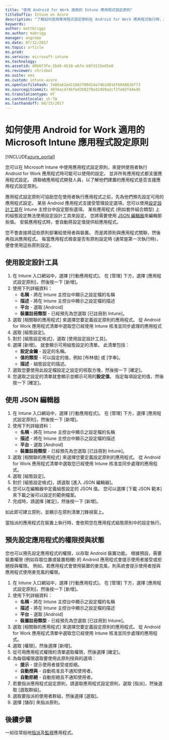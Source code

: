 ```yaml
---
title: "使用 Android for Work 適用的 Intune 應用程式設定原則"
titleSuffix: Intune on Azure
description: "了解如何使用應用程式設定原則在 Android for Work 應用程式執行時，將設定資料提供給該應用程式。"
keywords: 
author: mattbriggs
ms.author: mabrigg
manager: angrobe
ms.date: 07/12/2017
ms.topic: article
ms.prod: 
ms.service: microsoft-intune
ms.technology: 
ms.assetid: d0b6f3fe-2bd4-4518-a6fe-b9fd115ed5e0
ms.reviewer: chrisbal
ms.suite: ems
ms.custom: intune-azure
ms.openlocfilehash: 7486a62ed11b83f00414a74b2d816f6048826f73
ms.sourcegitcommit: 4034ac474bfed358270a32459a2cf2fe02f44e45
ms.translationtype: HT
ms.contentlocale: zh-TW
ms.lasthandoff: 08/15/2017
---
```

# <a name="how-to-use-microsoft-intune-app-configuration-policies-for-android-for-work"></a>如何使用 Android for Work 適用的 Microsoft Intune 應用程式設定原則

[!INCLUDE[azure_portal](./includes/azure_portal.md)]

您可以在 Microsoft Intune 中使用應用程式設定原則，來提供使用者執行 Android for Work 應用程式時可能可以使用的設定。 並非所有應用程式都支援應用程式設定。 請聯絡應用程式開發人員，以了解他們建置的應用程式是否支援應用程式設定原則。

應用程式設定原則可協助您在使用者執行應用程式之前，先為他們預先設定可用的應用程式設定。 某些 Android 應用程式支援受管理設定選項，您可以使用[設定設計工具](#use-configuration-designer)在 Intune 主控台中設定那些選項。 某些應用程式 (例如套件組合類型) 上的組態設定無法使用設定設計工具來設定。  您將需要使用 [JSON 編輯器](#use-json-editor)來編輯那些值。   安裝應用程式時，會自動將設定值提供給應用程式。

您不會直接將這些原則部署給使用者與裝置。 而是將原則與應用程式關聯，然後再指派應用程式。 每當應用程式檢查是否有原則設定時 (通常是第一次執行時)，便會使用這些原則設定。

## <a name="use-configuration-designer"></a>使用設定設計工具

1. 在 Intune 入口網站中，選擇 [行動應用程式]。 在 [管理] 下方，選擇 [應用程式設定原則]，然後按一下 [新增]。
2. 使用下列詳細資料：
    - **名稱** - 將在 Intune 主控台中顯示之設定檔的名稱
    - **描述** - 將在 Intune 主控台中顯示之設定檔的描述
    - **平台** - 選取 [Android]
    - **裝置註冊類型** - 已經預先為您選取 [已註冊到 Intune]。
3. 選取 [相關聯的應用程式] 來選擇您要定義設定原則的應用程式。  從 Android for Work 應用程式清單中選取您已經使用 Intune 核准並同步處理的應用程式
4. 選取 [組態設定]。
5. 對於 [組態設定格式]，選取 [使用設定設計工具]。
6. 選擇 [新增]。 就會顯示可用組態設定的清單。 此清單包括：
    - **設定金鑰** - 設定的名稱。
    - **值的類型** - 可以設定的值，例如 [布林值] 或 [字串]。
    - **描述** - 組態設定的描述。
7. 選取您要使用此設定檔設定之設定的核取方塊，然後按一下 [確定]。
8. 您選取之設定的清單就會顯示並顯示可用的**設定值**。 指定每項設定的值，然後按一下 [確定]。

## <a name="use-json-editor"></a>使用 JSON 編輯器

1. 在 Intune 入口網站中，選擇 [行動應用程式]。 在 [管理] 下方，選擇 [應用程式設定原則]，然後按一下 [新增]。
2. 使用下列詳細資料：
    - **名稱** - 將在 Intune 主控台中顯示之設定檔的名稱
    - **描述** - 將在 Intune 主控台中顯示之設定檔的描述
    - **平台** - 選取 [Android]
    - **裝置註冊類型** - 已經預先為您選取 [已註冊到 Intune]。
3. 選取 [相關聯的應用程式] 來選擇您要定義設定原則的應用程式。  從 Android for Work 應用程式清單中選取您已經使用 Intune 核准並同步處理的應用程式。
5. 選取 [組態設定]。
6. 對於 [組態設定格式]，請選取 [進入 JSON 編輯器]。
7. 您可以在編輯器中定義組態設定的 JSON 值。 您可以選擇 [下載 JSON 範本] 來下載之後可以設定的範例檔案。
8. 完成時，請選擇 [確定]，然後按一下 [新增]。

如此即可建立原則，並顯示在原則清單刀鋒視窗上。



當指派的應用程式在裝置上執行時，會依照您在應用程式組態原則中的設定執行。

## <a name="preconfigure-permissions-grant-state-for-apps"></a>預先設定應用程式的權限授與狀態

您也可以預先設定應用程式的權限，以存取 Android 裝置功能。 根據預設，需要裝置權限 (例如存取位置或裝置相機) 的 Android 應用程式會提示使用者接受或拒絕授與權限。 例如，若應用程式會使用裝置的麥克風，則系統會提示使用者授與應用程式使用麥克風的權限。

1. 在 Intune 入口網站中，選擇 [行動應用程式]。 在 [管理] 下方，選擇 [應用程式設定原則]，然後按一下 [新增]。
2. 使用下列詳細資料：
    - **名稱** - 將在 Intune 主控台中顯示之設定檔的名稱
    - **描述** - 將在 Intune 主控台中顯示之設定檔的描述
    - **平台** - 選取 [Android]
    - **裝置註冊類型** - 已經預先為您選取 [已註冊到 Intune]。
3. 選取 [相關聯的應用程式] 來選擇您要定義設定原則的應用程式。  從 Android for Work 應用程式清單中選取您已經使用 Intune 核准並同步處理的應用程式。
5. 選取 [權限]，然後選擇 [新增]。
6. 從可用應用程式權限的清單選取權限，然後選擇 [確定]。
7. 為每個權限選取要使用此原則授與的選項：
    - **提示** - 提示使用者接受或拒絕。
    - **自動授與** - 自動核准且不通知使用者。
    - **自動拒絕** - 自動拒絕且不通知使用者。
8. 若要指派應用程式設定原則，請選取應用程式設定原則，選取 [指派]，然後選取 [選取群組]。
9. 選取要指派的使用者群組，然後選擇 [選取]。
10. 選擇 [儲存] 來指派原則。

## <a name="next-steps"></a>後續步驟

一如往常般地[指派](apps-deploy.md)及[監視](apps-monitor.md)應用程式。

